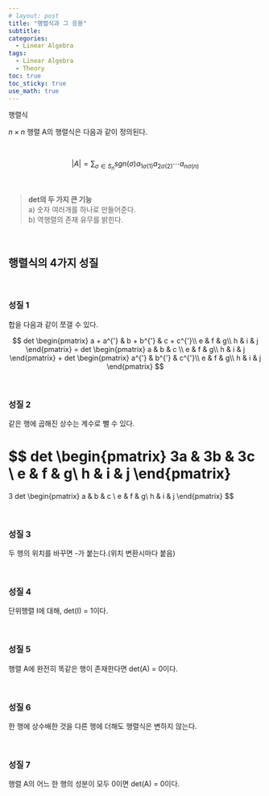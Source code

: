 ```yaml
---
# layout: post
title: "행렬식과 그 응용"
subtitle: 
categories: 
  - Linear Algebra
tags:
  - Linear Algebra
  - Theory
toc: true
toc_sticky: true
use_math: true
---
```


행렬식

$n \times n$ 행렬 A의 행렬식은 다음과 같이 정의된다.

<br>

$$
|A| = \sum_{\sigma \in S_n} sgn(\sigma) a_{1 \sigma (1)} a_{2 \sigma (2)} \cdots a_{n \sigma (n)}
$$

<br>

> **det의 두 가지 큰 기능**<br>
> a) 숫자 여러개를 하나로 만들어준다.<br>
> b) 역행렬의 존재 유무를 밝힌다.

<br>

## 행렬식의 4가지 성질

<br>

### 성질 1

합을 다음과 같이 쪼갤 수 있다.


$$
det
\begin{pmatrix}
a + a^{'} & b + b^{'} & c + c^{'}\\
e & f & g\\
h & i & j
\end{pmatrix} =
det
\begin{pmatrix}
a & b & c \\
e & f & g\\
h & i & j
\end{pmatrix} +
det
\begin{pmatrix}
a^{'} & b^{'} & c^{'}\\
e & f & g\\
h & i & j
\end{pmatrix} 
$$

<br>

### 성질 2

같은 행에 곱해진 상수는 계수로 뺄 수 있다.

$$
det
\begin{pmatrix}
3a & 3b & 3c \\
e & f & g\\
h & i & j
\end{pmatrix}
=
3 det
\begin{pmatrix}
a & b & c \\
e & f & g\\
h & i & j
\end{pmatrix}
$$

<br>

### 성질 3

두 행의 위치를 바꾸면 -가 붙는다.(위치 변환시마다 붙음)

<br>

### 성질 4

단위행렬 I에 대해, det(I) = 1이다.

<br>

### 성질 5

행렬 A에 완전히 똑같은 행이 존재한다면 det(A) = 0이다. 

<br>

### 성질 6

한 행에 상수배한 것을 다른 행에 더해도 행렬식은 변하지 않는다.

<br>

### 성질 7

행렬 A의 어느 한 행의 성분이 모두 0이면 det(A) = 0이다.

